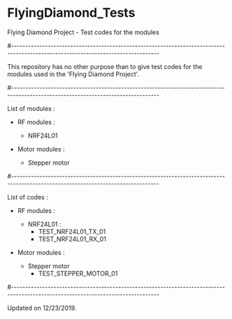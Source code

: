 # FlyingDiamond_Tests
Flying Diamond Project - Test codes for the modules

#----------------------------------------------------------------------------------------------------------------------------------

This repository has no other purpose than to give test codes for the modules used in the 'Flying Diamond Project'.

#----------------------------------------------------------------------------------------------------------------------------------

List of modules :
  - RF modules :
    - NRF24L01
    
  - Motor modules :
    - Stepper motor
    
#----------------------------------------------------------------------------------------------------------------------------------

List of codes :
  - RF modules :
    - NRF24L01 :
      - TEST_NRF24L01_TX_01
      - TEST_NRF24L01_RX_01
    
  - Motor modules :
    - Stepper motor
      - TEST_STEPPER_MOTOR_01
      
#----------------------------------------------------------------------------------------------------------------------------------

Updated on 12/23/2019.

